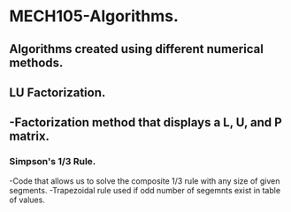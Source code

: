 # **MECH105-Algorithms.**
Algorithms created  using different numerical methods.
---
## **LU Factorization.**
-Factorization method that displays a L, U, and P matrix.
---
### **Simpson's 1/3 Rule.**
-Code that allows us to solve the composite 1/3 rule with any size of given segments.
-Trapezoidal rule used if odd number of segemnts exist in table of values.
